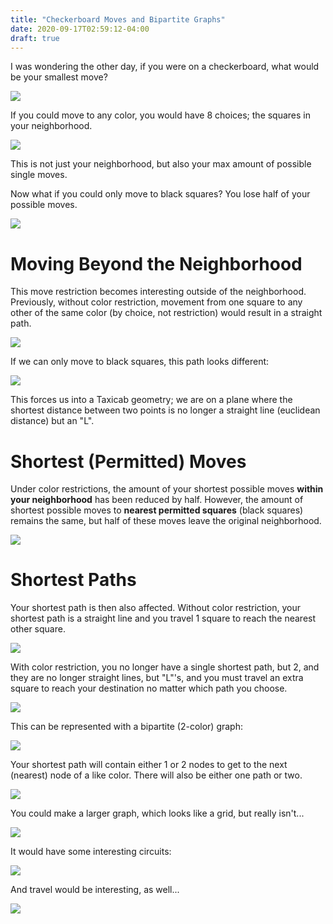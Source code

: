 ```yaml
---
title: "Checkerboard Moves and Bipartite Graphs"
date: 2020-09-17T02:59:12-04:00
draft: true 
---
```


I was wondering the other day, if you were on a checkerboard, what would be your smallest move?

![](/images/checkerboard_1.png)  

If you could move to any color, you would have 8 choices; the squares in your neighborhood.

![](/images/checkerboard_2.png)

This is not just your neighborhood, but also your max amount of possible single moves.

Now what if you could only move to black squares? You lose half of your possible moves.

![](/images/checkerboard_4.png)

# Moving Beyond the Neighborhood
This move restriction becomes interesting outside of the neighborhood. Previously, without color restriction, movement from one square to any other of the same color (by choice, not restriction) would result in a straight path.

![](/images/checkerboard_5.png)

If we can only move to black squares, this path looks different:

![](/images/checkerboard_6.png)

This forces us into a Taxicab geometry; we are on a plane where the shortest distance between two points is no longer a straight line (euclidean distance) but an "L".

# Shortest (Permitted) Moves
Under color restrictions, the amount of your shortest possible moves __within your neighborhood__ has been reduced by half. However, the amount of shortest possible moves to __nearest permitted squares__ (black squares) remains the same, but half of these moves leave the original neighborhood.

![](/images/checkerboard_7.png)

# Shortest Paths
Your shortest path is then also affected. Without color restriction, your shortest path is a straight line and you travel 1 square to reach the nearest other square.

![](/images/checkerboard_8.png)


With color restriction, you no longer have a single shortest path, but 2, and they are no longer straight lines, but "L"'s, and you must travel an extra square to reach your destination no matter which path you choose.

![](/images/checkerboard_9.png)

This can be represented with a bipartite (2-color) graph:

![](/images/checkerboard_10.png)

Your shortest path will contain either 1 or 2 nodes to get to the next (nearest) node of a like color. There will also be either one path or two.

![](/images/checkerboard_11.png)

You could make a larger graph, which looks like a grid, but really isn't...

![](/images/checkerboard_12.png)

It would have some interesting circuits:

![](/images/checkerboard_13.png)

And travel would be interesting, as well...

![](/images/checkerboard_14.png)
